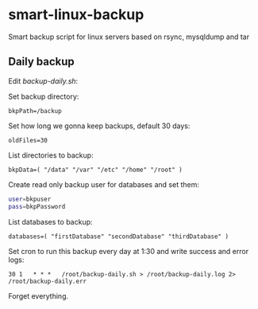 # smart-linux-backup
Smart backup script for linux servers based on rsync, mysqldump and tar

## Daily backup
Edit *backup-daily.sh*:

Set backup directory:

`bkpPath=/backup`

Set how long we gonna keep backups, default 30 days:

`oldFiles=30`

List directories to backup:

`bkpData=( "/data" "/var" "/etc" "/home" "/root" )`

Create read only backup user for databases and set them:

```bash
user=bkpuser
pass=bkpPassword
```

List databases to backup:

`databases=( "firstDatabase" "secondDatabase" "thirdDatabase" )`

Set cron to run this backup every day at 1:30 and write success and error logs:

`30 1	* * *	/root/backup-daily.sh > /root/backup-daily.log 2> /root/backup-daily.err`

Forget everything.

